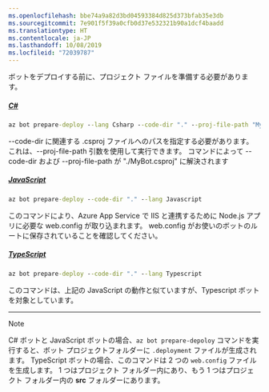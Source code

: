 ```yaml
---
ms.openlocfilehash: bbe74a9a82d3bd04593384d825d373bfab35e3db
ms.sourcegitcommit: 7e901f5f39a0cfb0d37e532321b90a1dcf4baadd
ms.translationtype: HT
ms.contentlocale: ja-JP
ms.lasthandoff: 10/08/2019
ms.locfileid: "72039787"
---
```

ボットをデプロイする前に、プロジェクト ファイルを準備する必要があります。 
<!-- **C# bots** -->
##### <a name="ctabcsharp"></a>[C#](#tab/csharp)

```cmd
az bot prepare-deploy --lang Csharp --code-dir "." --proj-file-path "MyBot.csproj"
```

--code-dir に関連する .csproj ファイルへのパスを指定する必要があります。 これは、--proj-file-path 引数を使用して実行できます。 コマンドによって --code-dir および --proj-file-path が "./MyBot.csproj" に解決されます

<!-- **JavaScript bots** -->
##### <a name="javascripttabjavascript"></a>[JavaScript](#tab/javascript)

```cmd
az bot prepare-deploy --code-dir "." --lang Javascript
```

このコマンドにより、Azure App Service で IIS と連携するために Node.js アプリに必要な web.config が取り込まれます。 web.config がお使いのボットのルートに保存されていることを確認してください。

<!-- **TypeScript bots** -->
##### <a name="typescripttabtypescript"></a>[TypeScript](#tab/typescript)

```cmd
az bot prepare-deploy --code-dir "." --lang Typescript
```

このコマンドは、上記の JavaScript の動作と似ていますが、Typescript ボットを対象としています。

---

> [!NOTE]
>  C# ボットと JavaScript ボットの場合、`az bot prepare-depoloy` コマンドを実行すると、ボット プロジェクトフォルダーに `.deployment` ファイルが生成されます。
> TypeScript ボットの場合、このコマンドは 2 つの `web.config` ファイルを生成します。 1 つはプロジェクト フォルダー内にあり、もう 1 つはプロジェクト フォルダー内の **src** フォルダーにあります。 
